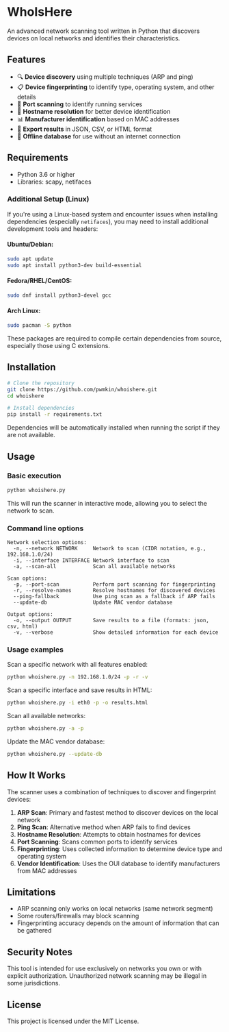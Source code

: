 # WhoIsHere  

An advanced network scanning tool written in Python that discovers devices on local networks and identifies their characteristics.  

## Features  

- 🔍 **Device discovery** using multiple techniques (ARP and ping)  
- 📋 **Device fingerprinting** to identify type, operating system, and other details  
- 🔎 **Port scanning** to identify running services  
- 📝 **Hostname resolution** for better device identification  
- 📊 **Manufacturer identification** based on MAC addresses  
- 💾 **Export results** in JSON, CSV, or HTML format  
- 🔄 **Offline database** for use without an internet connection  

## Requirements  

- Python 3.6 or higher  
- Libraries: scapy, netifaces  

### Additional Setup (Linux)

If you're using a Linux-based system and encounter issues when installing dependencies (especially `netifaces`), you may need to install additional development tools and headers:

#### Ubuntu/Debian:

```bash
sudo apt update
sudo apt install python3-dev build-essential
```

#### Fedora/RHEL/CentOS:

```bash
sudo dnf install python3-devel gcc
```

#### Arch Linux:

```bash
sudo pacman -S python
```

These packages are required to compile certain dependencies from source, especially those using C extensions.

## Installation  

```bash  
# Clone the repository  
git clone https://github.com/pwmkin/whoishere.git  
cd whoishere  

# Install dependencies  
pip install -r requirements.txt  
```  

Dependencies will be automatically installed when running the script if they are not available.  

## Usage  

### Basic execution  

```bash  
python whoishere.py  
```  

This will run the scanner in interactive mode, allowing you to select the network to scan.  

### Command line options  

```plaintext
Network selection options:  
  -n, --network NETWORK     Network to scan (CIDR notation, e.g., 192.168.1.0/24)  
  -i, --interface INTERFACE Network interface to scan  
  -a, --scan-all            Scan all available networks  

Scan options:  
  -p, --port-scan           Perform port scanning for fingerprinting  
  -r, --resolve-names       Resolve hostnames for discovered devices  
  --ping-fallback           Use ping scan as a fallback if ARP fails  
  --update-db               Update MAC vendor database  

Output options:  
  -o, --output OUTPUT       Save results to a file (formats: json, csv, html)  
  -v, --verbose             Show detailed information for each device  
```  

### Usage examples  

Scan a specific network with all features enabled:  

```bash  
python whoishere.py -n 192.168.1.0/24 -p -r -v  
```  

Scan a specific interface and save results in HTML:  

```bash  
python whoishere.py -i eth0 -p -o results.html  
```  

Scan all available networks:  

```bash  
python whoishere.py -a -p  
```  

Update the MAC vendor database:  

```bash  
python whoishere.py --update-db  
```  

## How It Works  

The scanner uses a combination of techniques to discover and fingerprint devices:  

1. **ARP Scan**: Primary and fastest method to discover devices on the local network  
2. **Ping Scan**: Alternative method when ARP fails to find devices  
3. **Hostname Resolution**: Attempts to obtain hostnames for devices  
4. **Port Scanning**: Scans common ports to identify services  
5. **Fingerprinting**: Uses collected information to determine device type and operating system  
6. **Vendor Identification**: Uses the OUI database to identify manufacturers from MAC addresses  

## Limitations  

- ARP scanning only works on local networks (same network segment)  
- Some routers/firewalls may block scanning  
- Fingerprinting accuracy depends on the amount of information that can be gathered  

## Security Notes  

This tool is intended for use exclusively on networks you own or with explicit authorization. Unauthorized network scanning may be illegal in some jurisdictions.  

## License  

This project is licensed under the MIT License.
